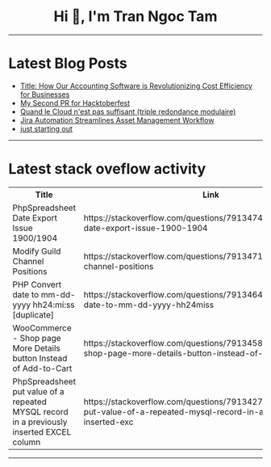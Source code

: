 <h1 align="center">Hi 👋, I'm Tran Ngoc Tam</h1>

---

# Latest Blog Posts 
<!-- BLOG-POST-LIST:START -->
- [Title: How Our Accounting Software is Revolutionizing Cost Efficiency for Businesses](https://dev.to/areefchowdhury/title-how-our-accounting-software-is-revolutionizing-cost-efficiency-for-businesses-5a86)
- [My Second PR for Hacktoberfest](https://dev.to/elisassa/my-second-pr-for-hacktoberfest-2d87)
- [Quand le Cloud n&#39;est pas suffisant &lpar;triple redondance modulaire&rpar;](https://dev.to/karkael/quand-le-cloud-nest-pas-suffisant-triple-redondance-modulaire-24pl)
- [Jira Automation Streamlines Asset Management Workflow](https://dev.to/assetitapp/jira-automation-streamlines-asset-management-workflow-1nh6)
- [just starting out](https://dev.to/violingrl/just-starting-out-3cg6)
<!-- BLOG-POST-LIST:END -->

---

# Latest stack oveflow activity
<table>
  <tr><th>Title</th><th>Link</th></tr>
  <!-- STACKOVERFLOW:START --><tr><td>PhpSpreadsheet Date Export Issue 1900/1904</td><td>https://stackoverflow.com/questions/79134743/phpspreadsheet-date-export-issue-1900-1904</td></tr><tr><td>Modify Guild Channel Positions</td><td>https://stackoverflow.com/questions/79134711/modify-guild-channel-positions</td></tr><tr><td>PHP Convert date to mm-dd-yyyy hh24:mi:ss [duplicate]</td><td>https://stackoverflow.com/questions/79134647/php-convert-date-to-mm-dd-yyyy-hh24miss</td></tr><tr><td>WooCommerce - Shop page More Details button Instead of Add-to-Cart</td><td>https://stackoverflow.com/questions/79134588/woocommerce-shop-page-more-details-button-instead-of-add-to-cart</td></tr><tr><td>PhpSpreadsheet put value of a repeated MYSQL record in a previously inserted EXCEL column</td><td>https://stackoverflow.com/questions/79134274/phpspreadsheet-put-value-of-a-repeated-mysql-record-in-a-previously-inserted-exc</td></tr><!-- STACKOVERFLOW:END -->
</table>

---



